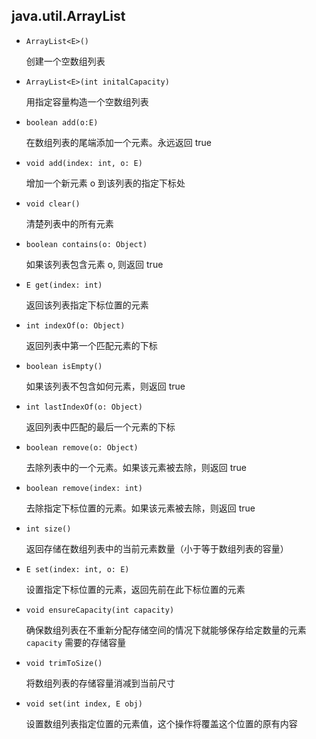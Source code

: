 ## java.util.ArrayList

* `ArrayList<E>()`	

  创建一个空数组列表

* `ArrayList<E>(int initalCapacity)`                                

  用指定容量构造一个空数组列表

* `boolean add(o:E)`		

  在数组列表的尾端添加一个元素。永远返回 true

* `void add(index: int, o: E)`   	

  增加一个新元素 o 到该列表的指定下标处

* `void clear()`			

  清楚列表中的所有元素

* `boolean contains(o: Object)`		

  如果该列表包含元素 o, 则返回 true

* `E get(index: int)`		

  返回该列表指定下标位置的元素

* `int indexOf(o: Object)`	

  返回列表中第一个匹配元素的下标

* `boolean isEmpty()`			

  如果该列表不包含如何元素，则返回 true

* `int lastIndexOf(o: Object)`	

  返回列表中匹配的最后一个元素的下标

* `boolean remove(o: Object)`		

  去除列表中的一个元素。如果该元素被去除，则返回 true

* `boolean remove(index: int)`			

  去除指定下标位置的元素。如果该元素被去除，则返回 true

* `int size()`				            

  返回存储在数组列表中的当前元素数量（小于等于数组列表的容量）

* `E set(index: int, o: E)`			

  设置指定下标位置的元素，返回先前在此下标位置的元素

* `void ensureCapacity(int capacity)`               

  确保数组列表在不重新分配存储空间的情况下就能够保存给定数量的元素 `capacity`   需要的存储容量

* `void trimToSize()`                          

  将数组列表的存储容量消减到当前尺寸

* `void set(int index, E obj)`                            

  设置数组列表指定位置的元素值，这个操作将覆盖这个位置的原有内容



